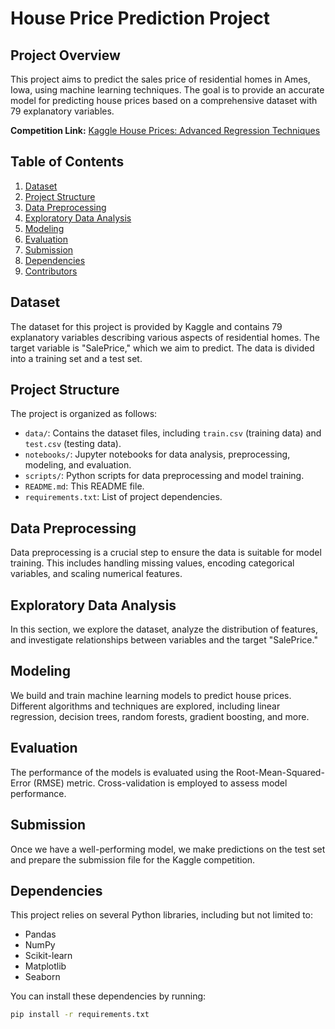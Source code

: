 # House Price Prediction Project

## Project Overview

This project aims to predict the sales price of residential homes in Ames, Iowa, using machine learning techniques. The goal is to provide an accurate model for predicting house prices based on a comprehensive dataset with 79 explanatory variables.

**Competition Link:** [Kaggle House Prices: Advanced Regression Techniques](https://www.kaggle.com/competitions/house-prices-advanced-regression-techniques/overview)

## Table of Contents

1. [Dataset](#dataset)
2. [Project Structure](#project-structure)
3. [Data Preprocessing](#data-preprocessing)
4. [Exploratory Data Analysis](#exploratory-data-analysis)
5. [Modeling](#modeling)
6. [Evaluation](#evaluation)
7. [Submission](#submission)
8. [Dependencies](#dependencies)
9. [Contributors](#contributors)

## Dataset

The dataset for this project is provided by Kaggle and contains 79 explanatory variables describing various aspects of residential homes. The target variable is "SalePrice," which we aim to predict. The data is divided into a training set and a test set.

## Project Structure

The project is organized as follows:

- `data/`: Contains the dataset files, including `train.csv` (training data) and `test.csv` (testing data).
- `notebooks/`: Jupyter notebooks for data analysis, preprocessing, modeling, and evaluation.
- `scripts/`: Python scripts for data preprocessing and model training.
- `README.md`: This README file.
- `requirements.txt`: List of project dependencies.

## Data Preprocessing

Data preprocessing is a crucial step to ensure the data is suitable for model training. This includes handling missing values, encoding categorical variables, and scaling numerical features.

## Exploratory Data Analysis

In this section, we explore the dataset, analyze the distribution of features, and investigate relationships between variables and the target "SalePrice."

## Modeling

We build and train machine learning models to predict house prices. Different algorithms and techniques are explored, including linear regression, decision trees, random forests, gradient boosting, and more.

## Evaluation

The performance of the models is evaluated using the Root-Mean-Squared-Error (RMSE) metric. Cross-validation is employed to assess model performance.

## Submission

Once we have a well-performing model, we make predictions on the test set and prepare the submission file for the Kaggle competition.

## Dependencies

This project relies on several Python libraries, including but not limited to:

- Pandas
- NumPy
- Scikit-learn
- Matplotlib
- Seaborn

You can install these dependencies by running:

```bash
pip install -r requirements.txt
